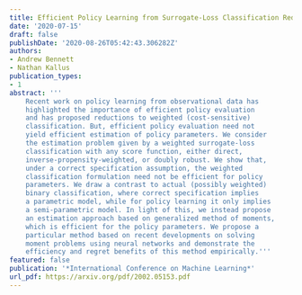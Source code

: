 ```yaml
---
title: Efficient Policy Learning from Surrogate-Loss Classification Reductions
date: '2020-07-15'
draft: false 
publishDate: '2020-08-26T05:42:43.306282Z'
authors:
- Andrew Bennett
- Nathan Kallus
publication_types:
- 1
abstract: '''
    Recent work on policy learning from observational data has
    highlighted the importance of efficient policy evaluation
    and has proposed reductions to weighted (cost-sensitive)
    classification. But, efficient policy evaluation need not
    yield efficient estimation of policy parameters. We consider
    the estimation problem given by a weighted surrogate-loss
    classification with any score function, either direct,
    inverse-propensity-weighted, or doubly robust. We show that,
    under a correct specification assumption, the weighted
    classification formulation need not be efficient for policy
    parameters. We draw a contrast to actual (possibly weighted)
    binary classification, where correct specification implies
    a parametric model, while for policy learning it only implies
    a semi-parametric model. In light of this, we instead propose
    an estimation approach based on generalized method of moments,
    which is efficient for the policy parameters. We propose a
    particular method based on recent developments on solving
    moment problems using neural networks and demonstrate the
    efficiency and regret benefits of this method empirically.'''
featured: false
publication: '*International Conference on Machine Learning*'
url_pdf: https://arxiv.org/pdf/2002.05153.pdf
---
```



